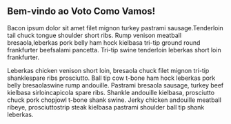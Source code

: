 ## Bem-vindo ao Voto Como Vamos!

Bacon ipsum dolor sit amet filet mignon turkey pastrami sausage.Tenderloin tail chuck tongue shoulder short ribs. Rump venison meatball bresaola,leberkas pork belly ham hock kielbasa tri-tip ground round frankfurter beefsalami pancetta. Tri-tip swine tenderloin leberkas short loin frankfurter.

Leberkas chicken venison short loin, bresaola chuck filet mignon tri-tip shanklespare ribs prosciutto. Ball tip cow t-bone ham hock leberkas pork belly bresaolaswine rump andouille. Pastrami bresaola sausage, turkey beef kielbasa sirloincapicola spare ribs. Shankle andouille kielbasa, prosciutto chuck pork chopjowl t-bone shank swine. Jerky chicken andouille meatball ribeye, prosciuttostrip steak kielbasa pastrami shoulder ball tip shank leberkas.